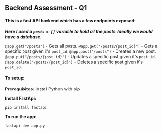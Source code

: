 ## Backend Assessment - Q1

#### This is a fast API backend which has a few endpoints exposed:

**_Here I used a `posts = []` variable to hold all the posts. Ideally we would have a database._**

`@app.get("/posts")` - Gets all posts.
`@app.get("/posts/{post_id}")` - Gets a specific post given it's `post_id`.
`@app.post("/posts")` - Creates a new post.
`@app.put("/posts/{post_id}")` - Updates a specific post given it's `post_id`.
`@app.delete("/posts/{post_id}")` - Deletes a specific post given it's `post_id`.
<br>
#### To setup:

**Prerequisites:**
Install Python with pip

**Install FastApi:**

```bash
pip install fastapi
```

**To run the app:**

```bash
fastapi dev app.py
```
